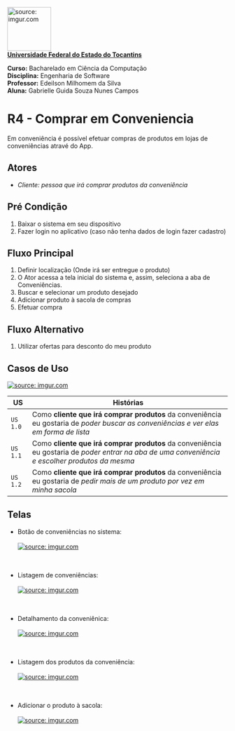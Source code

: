 
<a href="https://ww2.uft.edu.br//"><img src="https://i.imgur.com/o29q3ZZ.png" title="source: imgur.com" width="100"/><br>**Universidade Federal do Estado do Tocantins**</a>


**Curso:** Bacharelado em Ciência da Computação <br>
**Disciplina:** Engenharia de Software <br>
**Professor:** Edeilson Milhomem da Silva <br>
**Aluna:** Gabrielle Guida Souza Nunes Campos

# R4 - Comprar em Conveniencia
Em conveniência é possível efetuar compras de produtos em lojas de conveniências atravé do App.

## Atores
- *Cliente: pessoa que irá comprar produtos da conveniência*

## Pré Condição
1. Baixar o sistema em seu dispositivo
2. Fazer login no aplicativo (caso não tenha dados de login fazer cadastro)

## Fluxo Principal

1. Definir localização (Onde irá ser entregue o produto)
2. O Ator acessa a tela inicial do sistema e, assim, seleciona a aba de Conveniências.
3. Buscar e selecionar um produto desejado
4. Adicionar produto à sacola de compras
5. Efetuar compra

## Fluxo Alternativo

1. Utilizar ofertas para desconto do meu produto

## Casos de Uso
<a href="https://imgur.com/v3LqAJZ"><img src="https://i.imgur.com/v3LqAJZ.jpg" title="source: imgur.com" /></a>

US            | Histórias
--------------|----------
`US 1.0`      | Como **cliente que irá comprar produtos** da conveniência eu gostaria de *poder buscar as conveniências e ver elas em forma de lista*
`US 1.1`      | Como **cliente que irá comprar produtos** da conveniência eu gostaria de *poder entrar na aba de uma conveniência e escolher produtos da mesma*
`US 1.2`      | Como **cliente que irá comprar produtos** da conveniência eu gostaria de *pedir mais de um produto por vez em minha sacola*

## Telas
- Botão de conveniências no sistema:<br><br>
<a href="https://imgur.com/rQDobIo"><img src="https://i.imgur.com/rQDobIo.png" title="source: imgur.com" /></a>
<br><br><br>

- Listagem de conveniências:<br><br>
<a href="https://imgur.com/TlMobJZ"><img src="https://i.imgur.com/TlMobJZ.png" title="source: imgur.com" /></a>
<br><br><br>

- Detalhamento da conveniênica:<br><br>
<a href="https://imgur.com/2Cuvye1"><img src="https://i.imgur.com/2Cuvye1.png" title="source: imgur.com" /></a>
<br><br><br>

- Listagem dos produtos da conveniência:<br><br>
<a href="https://imgur.com/LhWDlHh"><img src="https://i.imgur.com/LhWDlHh.png" title="source: imgur.com" /></a>
<br><br><br>
  
- Adicionar o produto à sacola:<br><br>
  <a href="https://imgur.com/ZkYhEQ4"><img src="https://i.imgur.com/ZkYhEQ4.png" title="source: imgur.com" /></a>
  

